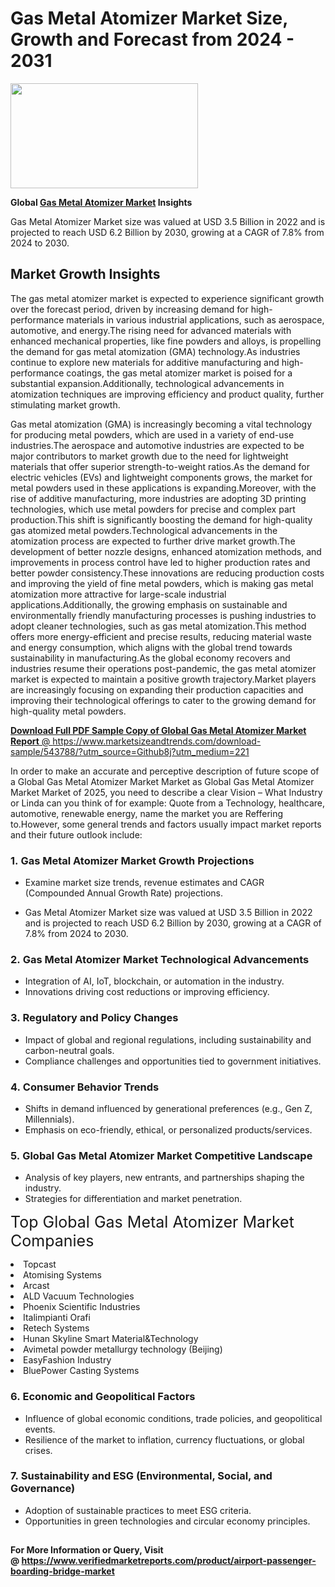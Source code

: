 <H1>Gas Metal Atomizer Market Size, Growth and Forecast from 2024 - 2031</H1><img class="aligncenter size-medium wp-image-584254" src="https://thirdeyenews.in/wp-content/uploads/2024/09/Global-Market-Research-300x168.jpeg" alt="" width="300" height="168" /><p><strong>Global&nbsp;<a href="https://www.marketsizeandtrends.com/download-sample/543788/?utm_source=Github8j?utm_medium=221">Gas Metal Atomizer Market</a> Insights</strong></p><p>Gas Metal Atomizer Market size was valued at USD 3.5 Billion in 2022 and is projected to reach USD 6.2 Billion by 2030, growing at a CAGR of 7.8% from 2024 to 2030.</p><p><h2>Market Growth Insights</h2> <p>The gas metal atomizer market is expected to experience significant growth over the forecast period, driven by increasing demand for high-performance materials in various industrial applications, such as aerospace, automotive, and energy.The rising need for advanced materials with enhanced mechanical properties, like fine powders and alloys, is propelling the demand for gas metal atomization (GMA) technology.As industries continue to explore new materials for additive manufacturing and high-performance coatings, the gas metal atomizer market is poised for a substantial expansion.Additionally, technological advancements in atomization techniques are improving efficiency and product quality, further stimulating market growth.</p> <p><a href="#"></a></p> <p>Gas metal atomization (GMA) is increasingly becoming a vital technology for producing metal powders, which are used in a variety of end-use industries.The aerospace and automotive industries are expected to be major contributors to market growth due to the need for lightweight materials that offer superior strength-to-weight ratios.As the demand for electric vehicles (EVs) and lightweight components grows, the market for metal powders used in these applications is expanding.Moreover, with the rise of additive manufacturing, more industries are adopting 3D printing technologies, which use metal powders for precise and complex part production.This shift is significantly boosting the demand for high-quality gas atomized metal powders.Technological advancements in the atomization process are expected to further drive market growth.The development of better nozzle designs, enhanced atomization methods, and improvements in process control have led to higher production rates and better powder consistency.These innovations are reducing production costs and improving the yield of fine metal powders, which is making gas metal atomization more attractive for large-scale industrial applications.Additionally, the growing emphasis on sustainable and environmentally friendly manufacturing processes is pushing industries to adopt cleaner technologies, such as gas metal atomization.This method offers more energy-efficient and precise results, reducing material waste and energy consumption, which aligns with the global trend towards sustainability in manufacturing.As the global economy recovers and industries resume their operations post-pandemic, the gas metal atomizer market is expected to maintain a positive growth trajectory.Market players are increasingly focusing on expanding their production capacities and improving their technological offerings to cater to the growing demand for high-quality metal powders.<p><a href="#"></p><p><span class=""><strong>Download Full PDF Sample Copy of Global Gas Metal Atomizer Market Report</strong> @ <a href="https://www.marketsizeandtrends.com/download-sample/543788/?utm_source=Github8j?utm_medium=221" target="_blank">https://www.marketsizeandtrends.com/download-sample/543788/?utm_source=Github8j?utm_medium=221</a></span></p><p>In order to make an accurate and perceptive description of future scope of a Global&nbsp;Gas Metal Atomizer Market Market as Global&nbsp;Gas Metal Atomizer Market Market of 2025, you need to describe a clear Vision &ndash; What Industry or Linda can you think of for example: Quote from a Technology, healthcare, automotive, renewable energy, name the market you are Reffering to.However, some general trends and factors usually impact market reports and their future outlook include:</p><h3>1.&nbsp;<strong>Gas Metal Atomizer Market Growth Projections</strong></h3><ul><li>Examine market size trends, revenue estimates and CAGR (Compounded Annual Growth Rate) projections.</li><li><p>Gas Metal Atomizer Market size was valued at USD 3.5 Billion in 2022 and is projected to reach USD 6.2 Billion by 2030, growing at a CAGR of 7.8% from 2024 to 2030.</p></li></ul><h3>2.&nbsp;<strong>Gas Metal Atomizer Market Technological Advancements</strong></h3><ul><li>Integration of AI, IoT, blockchain, or automation in the industry.</li><li>Innovations driving cost reductions or improving efficiency.</li></ul><h3>3.&nbsp;<strong>Regulatory and Policy Changes</strong></h3><ul><li>Impact of global and regional regulations, including sustainability and carbon-neutral goals.</li><li>Compliance challenges and opportunities tied to government initiatives.</li></ul><h3>4.&nbsp;<strong>Consumer Behavior Trends</strong></h3><ul><li>Shifts in demand influenced by generational preferences (e.g., Gen Z, Millennials).</li><li>Emphasis on eco-friendly, ethical, or personalized products/services.</li></ul><h3>5.&nbsp;<strong>Global Gas Metal Atomizer Market Competitive Landscape</strong></h3><ul><li>Analysis of key players, new entrants, and partnerships shaping the industry.</li><li>Strategies for differentiation and market penetration.</li></ul><p data-pm-slice="1 1 []"><span style="color: inherit; font-family: inherit; font-size: 25px;">Top Global Gas Metal Atomizer Market Companies</span></p><div class="" data-test-id=""><p><li>Topcast</li><li> Atomising Systems</li><li> Arcast</li><li> ALD Vacuum Technologies</li><li> Phoenix Scientific Industries</li><li> Italimpianti Orafi</li><li> Retech Systems</li><li> Hunan Skyline Smart Material&Technology</li><li> Avimetal powder metallurgy technology (Beijing)</li><li> EasyFashion Industry</li><li> BluePower Casting Systems</li></p></div><h3>6.&nbsp;<strong>Economic and Geopolitical Factors</strong></h3><ul><li>Influence of global economic conditions, trade policies, and geopolitical events.</li><li>Resilience of the market to inflation, currency fluctuations, or global crises.</li></ul><h3>7.&nbsp;<strong>Sustainability and ESG (Environmental, Social, and Governance)</strong></h3><ul><li>Adoption of sustainable practices to meet ESG criteria.</li><li>Opportunities in green technologies and circular economy principles.</li></ul><h2><strong style="font-size: 14px;">For More Information or Query, Visit @&nbsp;</strong><a style="background-color: #ffffff; font-size: 14px;" href="https://www.marketsizeandtrends.com/report/gas-metal-atomizer-market/" target="_blank">https://www.verifiedmarketreports.com/product/airport-passenger-boarding-bridge-market</a></h2>